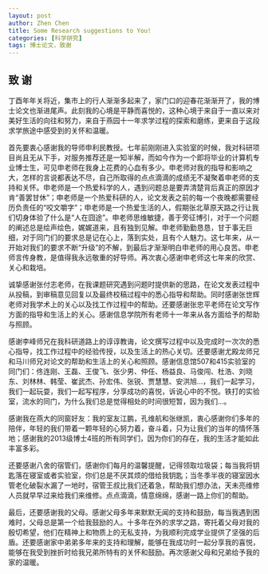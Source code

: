 ```yaml
---
layout: post
author: Zhen Chen
title: Some Research suggestions to You! 
categories: [科学研究]
tags: 博士论文，致谢
---
```


## **致  谢** ##

丁酉年年关将近，集市上的行人渐渐多起来了，家门口的迎春花渐渐开了，我的博士论文也渐进尾声。此刻我的心境是平静而喜悦的，这种心境于来自于一直以来对美好生活的向往和努力，来自于燕园十一年求学过程的探索和磨练，更来自于这段求学旅途中感受到的关怀和温暖。

首先要衷心感谢我的导师申利民教授。七年前刚刚进入实验室的时候，我对科研项目尚且无从下手，对服务推荐还是一知半解，而如今作为一个即将毕业的计算机专业博士生，可见申老师在我身上花费的心血有多少。申老师对我的指导和影响之大，怎样的言说都表达不尽，自己所取得的点点滴滴的成绩无不凝聚着申老师的支持和关怀。申老师是一个热爱科学的人，遇到问题总是要弄清楚背后真正的原因才肯“善罢甘休”；申老师是一个热爱科研的人，论文发表之前的每一个夜晚都需要经历负责任的“咬文嚼字”；申老师是一个热爱生活的人，假期张北草原天路之行让我们切身体验了什么是“人在囧途”。申老师思维敏捷，善于旁征博引，对于一个问题的阐述总是绘声绘色，娓娓道来，且有独到见解。申老师勤勤恳恳，甘于事无巨细，对于同门们的要求总是记在心上，落到实处，且有个人魅力。这七年来，从一开始对我们的要求不断“升级”的不解，到最后才渐渐明白申老师的用心良苦。申老师言传身教，是值得我永远敬重的好导师。再次衷心感谢申老师这七年来的欣赏、关心和栽培。

诚挚感谢张付志老师，在我课题研究遇到问题时提供新的思路，在论文发表过程中从投稿，到审稿意见回复以及最终校稿过程中的悉心指导和帮助。同时感谢张世辉老师对我学术上的关心以及找工作过程中的帮助。还要感谢张忠平老师在论文写作方面的指导和生活上的关心。感谢信息学院所有老师十一年来从各方面给予的帮助与照顾。

感谢李峰师兄在我科研道路上的谆谆教诲，论文撰写过程中以及完成时一次次的悉心指导，找工作过程中的经验传授，以及生活上的热心关切。还要感谢尤殿龙师兄和马川师兄对论文的帮助和生活上的关心和照顾。感谢信息馆507和415实验室的同门们：佟连刚、王磊、王俊飞、张少男、仲任、杨益良、马俊闯、杜浩、刘晓东、刘林林、韩莹、崔武杰、孙宏伟、张锐、贾慧慧、安洪旭...，我们一起学习，我们一起玩耍，我们一起写程序，分享成功的喜悦，诉说心中的不悦。铁打的实验室，流水的同门，为什么我们总是觉得相处的时间很短暂，因为我们…。

感谢我在燕大的同窗好友：我的室友江鹏，孔维航和张继凯，衷心感谢你们多年的陪伴，年轻的我们带着一颗年轻的心努力着，奋斗着，只为让我们的当年的情怀落地；感谢我的2013级博士4班的所有同学们，因为你们的存在，我的生活才能如此丰富多彩。

还要感谢八舍的宿管们，感谢你们每月的温馨提醒，记得领取垃圾袋；每当我将钥匙落在寝室或者实验室，你们总是不厌其烦的借给我钥匙；当冬季半夜的寝室因水管老化破裂水漏了一地时，宿管王叔比我们还着急，帮助我们想办法，天未亮维修人员就早早过来给我们来维修。点点滴滴，情意绵绵，感谢一路上你们的帮助。

最后，还要感谢我的父母。感谢父母多年来默默无闻的支持和鼓励，每当我遇到困难时，父母总是第一个给我鼓励的人。十多年在外的求学之路，寄托着父母对我的殷切希望，他们在精神上和物质上的无私支持，为我顺利完成学业提供了坚强的后盾。还要感谢家中弟弟多年来的支持和理解，能够在我成功时一起分享我的喜悦，能够在我受到挫折时给我兄弟所特有的关怀和鼓励。再次感谢父母和兄弟给予我的家的温暖。
